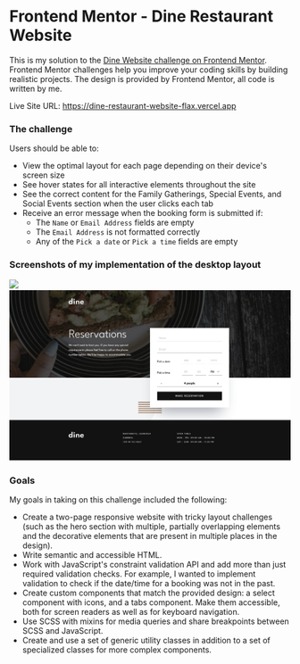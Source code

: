 # Frontend Mentor - Dine Restaurant Website

This is my solution to the [Dine Website challenge on Frontend Mentor](https://www.frontendmentor.io/challenges/dine-restaurant-website-yAt7Vvxt7). Frontend Mentor challenges help you improve your coding skills by building realistic projects. The design is provided by Frontend Mentor, all code is written by me.

Live Site URL: https://dine-restaurant-website-flax.vercel.app

### The challenge

Users should be able to:

- View the optimal layout for each page depending on their device's screen size
- See hover states for all interactive elements throughout the site
- See the correct content for the Family Gatherings, Special Events, and Social Events section when the user clicks each tab
- Receive an error message when the booking form is submitted if:
  - The `Name` or `Email Address` fields are empty
  - The `Email Address` is not formatted correctly
  - Any of the `Pick a date` or `Pick a time` fields are empty

### Screenshots of my implementation of the desktop layout

![](/screenshots/dine-desktop.png)
![](/screenshots/booking-desktop.png)

### Goals

My goals in taking on this challenge included the following:

- Create a two-page responsive website with tricky layout challenges (such as the hero section with multiple, partially overlapping elements and the decorative elements that are present in multiple places in the design).
- Write semantic and accessible HTML.
- Work with JavaScript's constraint validation API and add more than just required validation checks. For example, I wanted to implement validation to check if the date/time for a booking was not in the past.
- Create custom components that match the provided design: a select component with icons, and a tabs component. Make them accessible, both for screen readers as well as for keyboard navigation.
- Use SCSS with mixins for media queries and share breakpoints between SCSS and JavaScript.
- Create and use a set of generic utility classes in addition to a set of specialized classes for more complex components.
